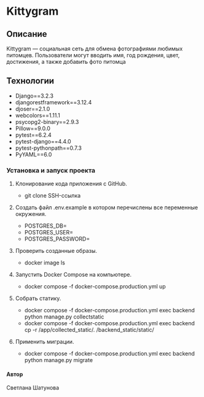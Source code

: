 # Kittygram

## Описание

Kittygram — социальная сеть для обмена фотографиями любимых питомцев. Пользователи могут вводить имя, год рождения, цвет, достижения, а также добавить фото питомца

## Технологии

- Django==3.2.3
- djangorestframework==3.12.4
- djoser==2.1.0
- webcolors==1.11.1
- psycopg2-binary==2.9.3
- Pillow==9.0.0
- pytest==6.2.4
- pytest-django==4.4.0
- pytest-pythonpath==0.7.3
- PyYAML==6.0

### Установка и запуск проекта

1. Клонирование кода приложения с GitHub.
    - git clone SSH-ссылка

2. Создать файл .env.example в котором перечислены все переменные окружения.
    - POSTGRES_DB=
    - POSTGRES_USER=
    - POSTGRES_PASSWORD=

3. Проверить созданные образы.
    - docker image ls

4. Запустить Docker Compose на компьютере.
    - docker compose -f docker-compose.production.yml up

5. Собрать статику.
    - docker compose -f docker-compose.production.yml exec backend python manage.py collectstatic
    - docker compose -f docker-compose.production.yml exec backend cp -r /app/collected_static/. /backend_static/static/

6. Применить миграции.
    - docker compose -f docker-compose.production.yml exec backend python manage.py migrate

#### Автор

Светлана Шатунова
